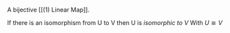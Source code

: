 A bijective [[(1) Linear Map]].

If there is an isomorphism from U to V then U is *isomorphic to V*
With $U \cong V$
